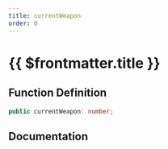 ```yaml
---
title: currentWeapon
order: 0
---
```


# {{ $frontmatter.title }}

## Function Definition

```ts
public currentWeapon: number;
```

## Documentation

<!--@include: ./parts/currentWeapon.md-->
